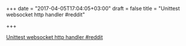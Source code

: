 +++
date = "2017-04-05T17:04:05+03:00"
draft = false
title = "Unittest websocket http handler  #reddit"

+++

<p><a href="https://t.co/kMfNawitp5">Unittest websocket http handler  #reddit</a></p>